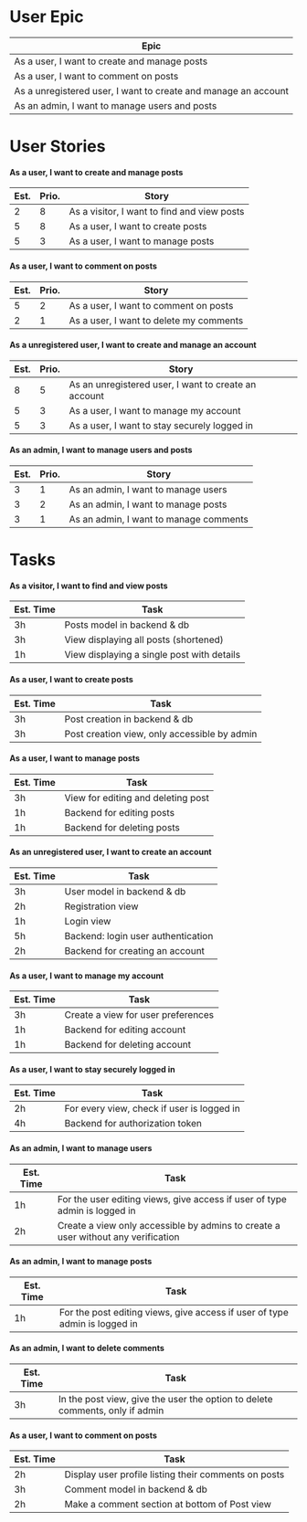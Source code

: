 # User Epic
| Epic |
| ---- |
| As a user, I want to create and manage posts |
| As a user, I want to comment on posts |
| As a unregistered user, I want to create and manage an account |
| As an admin, I want to manage users and posts |

# User Stories
#### As a user, I want to create and manage posts
| Est. | Prio. | Story |
| ---- | ----- | ----- |
| 2    | 8     | As a visitor, I want to find and view posts |
| 5    | 8     | As a user, I want to create posts |
| 5    | 3     | As a user, I want to manage posts |

#### As a user, I want to comment on posts
| Est. | Prio. | Story |
| ---- | ----- | ----- |
| 5    | 2     | As a user, I want to comment on posts |
| 2    | 1     | As a user, I want to delete my comments |

#### As a unregistered user, I want to create and manage an account
| Est. | Prio. | Story |
| ---- | ----- | ----- |
| 8    | 5     | As an unregistered user, I want to create an account |
| 5    | 3     | As a user, I want to manage my account |
| 5    | 3     | As a user, I want to stay securely logged in |

#### As an admin, I want to manage users and posts 
| Est. | Prio. | Story |
| ---- | ----- | ----- |
| 3    | 1     | As an admin, I want to manage users |
| 3    | 2     | As an admin, I want to manage posts |
| 3    | 1     | As an admin, I want to manage comments |


# Tasks
#### As a visitor, I want to find and view posts
| Est. Time | Task |
| --------- | ---- |
| 3h        | Posts model in backend & db |
| 3h        | View displaying all posts (shortened) |
| 1h        | View displaying a single post with details |

#### As a user, I want to create posts
| Est. Time | Task |
| --------- | ---- |
| 3h        | Post creation in backend & db |
| 3h        | Post creation view, only accessible by admin |

#### As a user, I want to manage posts
| Est. Time | Task |
| --------- | ---- |
| 3h        | View for editing and deleting post |
| 1h        | Backend for editing posts |
| 1h        | Backend for deleting posts |

#### As an unregistered user, I want to create an account
| Est. Time | Task |
| --------- | ---- |
| 3h        | User model in backend & db |
| 2h        | Registration view |
| 1h        | Login view |
| 5h        | Backend: login user authentication |
| 2h        | Backend for creating an account |

#### As a user, I want to manage my account
| Est. Time | Task |
| --------- | ---- |
| 3h        | Create a view for user preferences |
| 1h        | Backend for editing account |
| 1h        | Backend for deleting account |

#### As a user, I want to stay securely logged in
| Est. Time | Task |
| --------- | ---- |
| 2h        | For every view, check if user is logged in |
| 4h        | Backend for authorization token |

#### As an admin, I want to manage users
| Est. Time | Task |
| --------- | ---- |
| 1h        | For the user editing views, give access if user of type admin is logged in |
| 2h        | Create a view only accessible by admins to create a user without any verification |

#### As an admin, I want to manage posts
| Est. Time | Task |
| --------- | ---- |
| 1h        | For the post editing views, give access if user of type admin is logged in |

#### As an admin, I want to delete comments
| Est. Time | Task |
| --------- | ---- |
| 3h        | In the post view, give the user the option to delete comments, only if admin |

#### As a user, I want to comment on posts
| Est. Time | Task |
| --------- | ---- |
| 2h        | Display user profile listing their comments on posts |
| 3h        | Comment model in backend & db |
| 2h        | Make a comment section at bottom of Post view |

